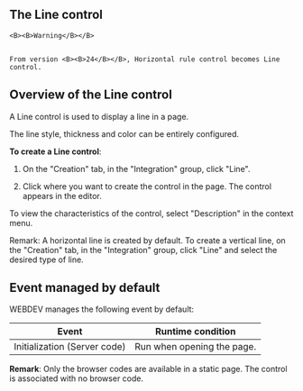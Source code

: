 


## The Line control
			




	<B><B>Warning</B></B>

	From version <B><B>24</B></B>, Horizontal rule control becomes Line control.



<a name="NOTE1"></a>
<a name="NOTE1_1"></a>


## Overview of the Line control
<a name="overview_the_line_control_ELTTEXTE000120"></a>
A Line control is used to display a line in a page.

The line style, thickness and color can be entirely configured.

**To create a Line control**:

1. On the "Creation" tab, in the "Integration" group, click "Line".

2. Click where you want to create the control in the page. The control appears in the editor.




To view the characteristics of the control, select "Description" in the context menu.

Remark: A horizontal line is created by default. To create a vertical line, on the "Creation" tab, in the "Integration" group, click "Line" and select the desired type of line.

<a name="NOTE2"></a>
<a name="NOTE2_1"></a>


## Event managed by default
<a name="event_managed_default_ELTTEXTE000144"></a>
WEBDEV manages the following event by default:

| Event | Runtime condition |
| --- | --- |
| Initialization (Server code) | Run when opening the page. |


**Remark**: Only the browser codes are available in a static page. The control is associated with no browser code. 


